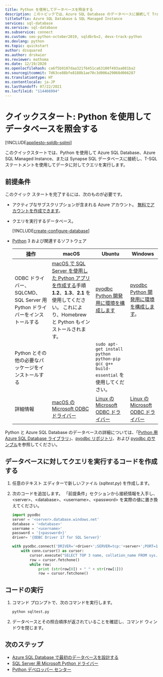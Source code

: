 ```yaml
---
title: Python を使用してデータベースを照会する
description: このトピックでは、Azure SQL Database のデータベースに接続して Transact-SQL ステートメントでデータベースにクエリを実行するプログラムを Python で作成する方法について説明します。
titleSuffix: Azure SQL Database & SQL Managed Instance
services: sql-database
ms.service: sql-database
ms.subservice: connect
ms.custom: seo-python-october2019, sqldbrb=2, devx-track-python
ms.devlang: python
ms.topic: quickstart
author: dzsquared
ms.author: drskwier
ms.reviewer: mathoma
ms.date: 12/19/2020
ms.openlocfilehash: ca6f5b9107daa321f6451ca63100f493aa081ba2
ms.sourcegitcommit: 7d63ce88bfe8188b1ae70c3d006a29068d066287
ms.translationtype: HT
ms.contentlocale: ja-JP
ms.lasthandoff: 07/22/2021
ms.locfileid: "114466994"
---
```

# <a name="quickstart-use-python-to-query-a-database"></a>クイックスタート: Python を使用してデータベースを照会する

[!INCLUDE[appliesto-sqldb-sqlmi](../includes/appliesto-sqldb-sqlmi-asa.md)]

このクイックスタートでは、Python を使用して Azure SQL Database、Azure SQL Managed Instance、または Synapse SQL データベースに接続し、T-SQL ステートメントを使用してデータに対してクエリを実行します。

## <a name="prerequisites"></a>前提条件

このクイック スタートを完了するには、次のものが必要です。

- アクティブなサブスクリプションが含まれる Azure アカウント。 [無料でアカウントを作成できます](https://azure.microsoft.com/free/?ref=microsoft.com&utm_source=microsoft.com&utm_medium=docs&utm_campaign=visualstudio)。

- クエリを実行するデータベース。

  [!INCLUDE[create-configure-database](../includes/create-configure-database.md)]

- [Python](https://python.org/downloads) 3 および関連するソフトウェア
    

    |**操作**|**macOS**|**Ubuntu**|**Windows**|
    |----------|-----------|------------|---------|
    |ODBC ドライバー、SQLCMD、SQL Server 用 Python ドライバーをインストールする|[macOS で SQL Server を使用した Python アプリを作成する](https://www.microsoft.com/sql-server/developer-get-started/python/mac/)手順 **1.2**、**1.3**、**2.1** を使用してください。 これにより、Homebrew と Python もインストールされます。       |[pyodbc Python 開発用に環境を構成します](/sql/connect/python/pyodbc/step-1-configure-development-environment-for-pyodbc-python-development#linux)|[pyodbc Python 開発用に環境を構成します](/sql/connect/python/pyodbc/step-1-configure-development-environment-for-pyodbc-python-development#windows)。|
    |Python とその他の必要なパッケージをインストールする|    |`sudo apt-get install python python-pip gcc g++ build-essential` を使用してください。|    |
    |詳細情報|[macOS の Microsoft ODBC ドライバー](/sql/connect/odbc/linux-mac/installing-the-microsoft-odbc-driver-for-sql-server)  |[Linux の Microsoft ODBC ドライバー](/sql/connect/odbc/linux-mac/installing-the-microsoft-odbc-driver-for-sql-server)|[Linux の Microsoft ODBC ドライバー](/sql/connect/odbc/linux-mac/installing-the-microsoft-odbc-driver-for-sql-server)|



Python と Azure SQL Database のデータベースの詳細については、「[Python 用 Azure SQL Database ライブラリ](/python/api/overview/azure/sql)」、[pyodbc リポジトリ](https://github.com/mkleehammer/pyodbc/wiki/)、および [pyodbc のサンプル](https://github.com/mkleehammer/pyodbc/wiki/Getting-started)を参照してください。

## <a name="create-code-to-query-your-database"></a>データベースに対してクエリを実行するコードを作成する 

1. 任意のテキスト エディターで新しいファイル (*sqltest.py*) を作成します。  
   
1. 次のコードを追加します。 「前提条件」セクションから接続情報を入手し、\<server>、\<database>、\<username>、\<password> を実際の値に置き換えてください。
   
   ```python
   import pyodbc
   server = '<server>.database.windows.net'
   database = '<database>'
   username = '<username>'
   password = '{<password>}'   
   driver= '{ODBC Driver 17 for SQL Server}'
   
   with pyodbc.connect('DRIVER='+driver+';SERVER=tcp:'+server+';PORT=1433;DATABASE='+database+';UID='+username+';PWD='+ password) as conn:
       with conn.cursor() as cursor:
           cursor.execute("SELECT TOP 3 name, collation_name FROM sys.databases")
           row = cursor.fetchone()
           while row:
               print (str(row[0]) + " " + str(row[1]))
               row = cursor.fetchone()
   ```
   

## <a name="run-the-code"></a>コードの実行

1. コマンド プロンプトで、次のコマンドを実行します。

   ```cmd
   python sqltest.py
   ```

1. データベースとその照合順序が返されていることを確認し、コマンド ウィンドウを閉じます。

## <a name="next-steps"></a>次のステップ

- [Azure SQL Database で最初のデータベースを設計する](design-first-database-tutorial.md)
- [SQL Server 用 Microsoft Python ドライバー](/sql/connect/python/python-driver-for-sql-server/)
- [Python デベロッパー センター](https://azure.microsoft.com/develop/python/?v=17.23h)
